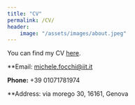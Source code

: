 ```yaml
---
title: "CV"
permalink: /CV/
header:
    image: "/assets/images/about.jpeg"
---
```


You can find my CV [here](https://www.dropbox.com/s/13suf5emc4nqknc/cv_last.pdf).

**Email: michele.focchi@iit.it

**Phone:** +39 01071781974

**Address: via morego 30, 16161, Genova






